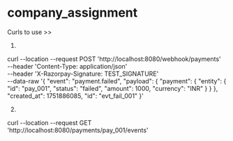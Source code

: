 # company_assignment


Curls to use >>


1)

curl --location --request POST 'http://localhost:8080/webhook/payments' \
--header 'Content-Type: application/json' \
--header 'X-Razorpay-Signature: TEST_SIGNATURE' \
--data-raw '{
    "event": "payment.failed",
    "payload": {
      "payment": {
        "entity": {
          "id": "pay_001",
          "status": "failed",
          "amount": 1000,
          "currency": "INR"
        }
      }
    },
    "created_at": 1751886085,
    "id": "evt_fail_001"
  }'
  
  
  2)
  
  curl --location --request GET 'http://localhost:8080/payments/pay_001/events'
  
  